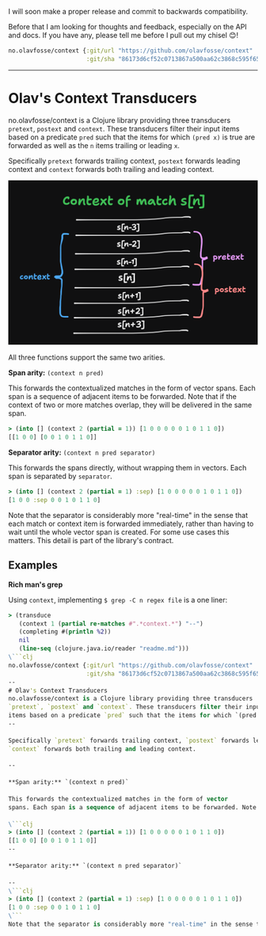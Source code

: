 I will soon make a proper release and commit to backwards compatibility.

Before that I am looking for thoughts and feedback, especially on the API and docs. If you have any, please tell me before I pull out my chisel 😊!

```clj
no.olavfosse/context {:git/url "https://github.com/olavfosse/context"
                      :git/sha "86173d6cf52c0713867a500aa62c3868c595f659"}
```
---

# Olav's Context Transducers
no.olavfosse/context is a Clojure library providing three transducers
`pretext`, `postext` and `context`. These transducers filter their input
items based on a predicate `pred` such that the items for which `(pred x)` is true
are forwarded as well as the `n` items trailing or leading `x`.

Specifically `pretext` forwards trailing context, `postext` forwards leading context and
`context` forwards both trailing and leading context.

<img src="./illustration.png"  width="600"/>

All three functions support the same two arities.

**Span arity:** `(context n pred)`

This forwards the contextualized matches in the form of vector
spans. Each span is a sequence of adjacent items to be forwarded. Note that if the context of two or more matches overlap, they will be delivered in the same span.

```clj
> (into [] (context 2 (partial = 1)) [1 0 0 0 0 0 1 0 1 1 0])
[[1 0 0] [0 0 1 0 1 1 0]]
```

**Separator arity:** `(context n pred separator)`

This forwards the spans directly, without wrapping them in vectors. Each span is separated by `separator`.

```clj
> (into [] (context 2 (partial = 1) :sep) [1 0 0 0 0 0 1 0 1 1 0])
[1 0 0 :sep 0 0 1 0 1 1 0]
```
Note that the separator is considerably more "real-time" in the sense that each match or context item is forwarded immediately, rather than having to wait until the whole vector span is created. For some use cases this matters. This detail is part of the library's contract.

## Examples

**Rich man's grep**

Using `context`, implementing `$ grep -C n regex file` is a one liner:

```clj
> (transduce
   (context 1 (partial re-matches #".*context.*") "--")
   (completing #(println %2))
   nil
   (line-seq (clojure.java.io/reader "readme.md")))
\```clj
no.olavfosse/context {:git/url "https://github.com/olavfosse/context"
                      :git/sha "86173d6cf52c0713867a500aa62c3868c595f659"}
--
# Olav's Context Transducers
no.olavfosse/context is a Clojure library providing three transducers
`pretext`, `postext` and `context`. These transducers filter their input
items based on a predicate `pred` such that the items for which `(pred x)` is true
--

Specifically `pretext` forwards trailing context, `postext` forwards leading context and
`context` forwards both trailing and leading context.

--

**Span arity:** `(context n pred)`

This forwards the contextualized matches in the form of vector
spans. Each span is a sequence of adjacent items to be forwarded. Note that if the context of two or more matches overlap, they will be delivered in the same span.

\```clj
> (into [] (context 2 (partial = 1)) [1 0 0 0 0 0 1 0 1 1 0])
[[1 0 0] [0 0 1 0 1 1 0]]
--

**Separator arity:** `(context n pred separator)`

--
\```clj
> (into [] (context 2 (partial = 1) :sep) [1 0 0 0 0 0 1 0 1 1 0])
[1 0 0 :sep 0 0 1 0 1 1 0]
\```
Note that the separator is considerably more "real-time" in the sense that each match or context item is forwarded immediately, rather than having to wait until the whole vector span is created. For some use cases this matters. This detail is part of the library's contract.
```
